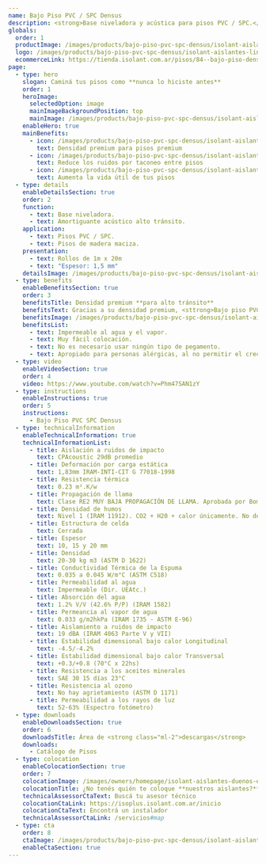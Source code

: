 ```yaml
---
name: Bajo Piso PVC / SPC Densus
description: <strong>Base niveladora y acústica para pisos PVC / SPC.</strong><br /><br />Base niveladora para pisos de PVC / SPC o maderas macizas. También reduce el ruido producido al caminar por el suelo. Se convierte en un revestimiento de "inicio limpio" entre el contrapiso y el piso terminado.
globals:
  order: 1
  productImage: /images/products/bajo-piso-pvc-spc-densus/isolant-aislantes-linea-pisos-bajo-piso-densus-imagen-rollo.png
  logo: /images/products/bajo-piso-pvc-spc-densus/isolant-aislantes-linea-pisos-bajo-piso-pvc-spc-densus-logo.svg
  ecommerceLink: https://tienda.isolant.com.ar/pisos/84--bajo-piso-densus.html
page:
  - type: hero
    slogan: Caminá tus pisos como **nunca lo hiciste antes**
    order: 1
    heroImage:
      selectedOption: image
      mainImageBackgroundPosition: top
      mainImage: /images/products/bajo-piso-pvc-spc-densus/isolant-aislantes-linea-pisos-bajo-piso-spc-densus-imagen-fondo.jpg
    enableHero: true
    mainBenefits:
      - icon: /images/products/bajo-piso-pvc-spc-densus/isolant-aislantes-linea-pisos-bajo-piso-pvc-spc-densus-beneficio-3.svg
        text: Densidad premium para pisos premium
      - icon: /images/products/bajo-piso-pvc-spc-densus/isolant-aislantes-linea-pisos-bajo-piso-pvc-spc-densus-beneficio-1.svg
        text: Reduce los ruidos por taconeo entre pisos
      - icon: /images/products/bajo-piso-pvc-spc-densus/isolant-aislantes-linea-pisos-bajo-piso-pvc-spc-densus-beneficio-2.svg
        text: Aumenta la vida útil de tus pisos
  - type: details
    enableDetailsSection: true
    order: 2
    function:
      - text: Base niveladora.
      - text: Amortiguante acústico alto tránsito.
    application:
      - text: Pisos PVC / SPC.
      - text: Pisos de madera maciza.
    presentation:
      - text: Rollos de 1m x 20m
      - text: "Espesor: 1,5 mm"
    detailsImage: /images/products/bajo-piso-pvc-spc-densus/isolant-aislantes-linea-pisos-bajo-piso-pvc-spc-densus-imagen-detalle-producto.jpg
  - type: benefits
    enableBenefitsSection: true
    order: 3
    benefitsTitle: Densidad premium **para alto tránsito**
    benefitsText: Gracias a su densidad premium, <sttrong>Bajo piso PVC / SPC densus</strong> de ISOLANT®, soparta la carga dinámica de cualquier solado sin sufrir deformaciones con el paso del tiempo, y evitando roturas del sistema click.
    benefitsImage: /images/products/bajo-piso-pvc-spc-densus/isolant-aislantes-linea-pisos-bajo-piso-spc-densus-beneficio-exclusivo.jpg
    benefitsList:
      - text: Impermeable al agua y el vapor.
      - text: Muy fácil colocación.
      - text: No es necesario usar ningún tipo de pegamento.
      - text: Apropiado para personas alérgicas, al no permitir el crecimiento de ácaros de polvo.
  - type: video
    enableVideoSection: true
    order: 4
    video: https://www.youtube.com/watch?v=Phm47SAN1zY
  - type: instructions
    enableInstructions: true
    order: 5
    instructions:
      - Bajo Piso PVC SPC Densus
  - type: technicalInformation
    enableTechnicalInformation: true
    technicalInformationList:
      - title: Aislación a ruidos de impacto
        text: CPAcoustic 29dB promedio
      - title: Deformación por carga estática
        text: 1,83mm IRAM-INTI-CIT G 77018-1998
      - title: Resistencia térmica
        text: 0.23 m².K/w
      - title: Propagación de llama
        text: Clase RE2 MUY BAJA PROPAGACIÓN DE LLAMA. Aprobada por Bomberos Argentina.
      - title: Densidad de humos
        text: Nivel 1 (IRAM 11912). CO2 + H20 + calor únicamente. No desprende gases envenenantes.
      - title: Estructura de celda
        text: Cerrada
      - title: Espesor
        text: 10, 15 y 20 mm
      - title: Densidad
        text: 20-30 kg m3 (ASTM D 1622)
      - title: Conductividad Térmica de la Espuma
        text: 0.035 a 0.045 W/m°C (ASTM C518)
      - title: Permeabilidad al agua
        text: Impermeable (Dir. UEAtc.)
      - title: Absorción del agua
        text: 1.2% V/V (42.6% P/P) (IRAM 1582)
      - title: Permeancia al vapor de agua
        text: 0.033 g/m2hkPa (IRAM 1735 - ASTM E-96)
      - title: Aislamiento a ruidos de impacto
        text: 19 dBA (IRAM 4063 Parte V y VII)
      - title: Estabilidad dimensional bajo calor Longitudinal
        text: -4.5/-4.2%
      - title: Estabilidad dimensional bajo calor Transversal
        text: +0.3/+0.8 (70°C x 22hs)
      - title: Resistencia a los aceites minerales
        text: SAE 30 15 días 23°C
      - title: Resistencia al ozono
        text: No hay agrietamiento (ASTM D 1171)
      - title: Permeabilidad a los rayos de luz
        text: 52-63% (Espectro fotómetro)
  - type: downloads
    enableDownloadsSection: true
    order: 6
    downloadsTitle: Área de <strong class="ml-2">descargas</strong>
    downloads:
      - Catálogo de Pisos
  - type: colocation
    enableColocationSection: true
    order: 7
    colocationImage: /images/owners/homepage/isolant-aislantes-duenos-e-inquilinos-isoplus-colocation.jpg
    colocationTitle: ¿No tenés quién te coloque **nuestros aislantes?**
    technicalAssessorCtaText: Buscá tu asesor técnico
    colocationCtaLink: https://isoplus.isolant.com.ar/inicio
    colocationCtaText: Encontrá un instalador
    technicalAssessorCtaLink: /servicios#map
  - type: cta
    order: 8
    ctaImage: /images/products/bajo-piso-pvc-spc-densus/isolant-aislantes-linea-pisos-bajo-piso-pvc-spc-densus-cta-fondo.jpg
    enableCtaSection: true
---
```

